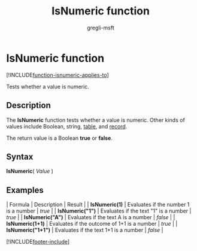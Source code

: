 ﻿---
title: IsNumeric function
description: Reference information including syntax and examples for the IsNumeric function.
author: gregli-msft

ms.topic: reference
ms.custom: canvas
ms.reviewer: mkaur
ms.date: 06/20/2025
ms.subservice: power-fx
ms.author: gregli
search.audienceType:
  - maker
contributors:
  - gregli-msft
  - mduelae
  - gregli
---

# IsNumeric function
[!INCLUDE[function-isnumeric-applies-to](includes/function-isnumeric-applies-to.md)]



Tests whether a value is numeric.

## Description

The **IsNumeric** function tests whether a value is numeric. Other kinds of values include Boolean, string, [table](/power-apps/maker/canvas-apps/working-with-tables), and [record](/power-apps/maker/canvas-apps/working-with-tables#records).

The return value is a Boolean **true** or **false**.

## Syntax

**IsNumeric**( _Value_ )

## Examples

| Formula | Description | Result |
| **IsNumeric(1)** | Evaluates if the number 1 is a number | _true_ |
| **IsNumeric("1")** | Evaluates if the text "1" is a number | _true_ |
| **IsNumeric("A")** | Evaluates if the text A is a number | _false_ |
| **IsNumeric(1+1)** | Evaluates if the outcome of 1+1 is a number | _true_ |
| **IsNumeric("1+1")** | Evaluates if the text 1+1 is a number | _false_ |

[!INCLUDE[footer-include](../../includes/footer-banner.md)]








































































































































